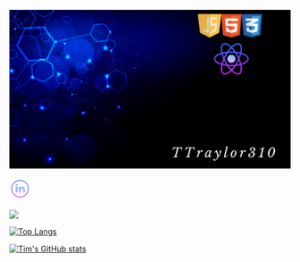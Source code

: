 <!--
- 🔭 I’m currently working on ...
- 🌱 I’m currently learning ...
- 👯 I’m looking to collaborate on ...
- 🤔 I’m looking for help with ...
- 💬 Ask me about ...
- 📫 How to reach me: ...
- 😄 Pronouns: ...
- ⚡ Fun fact: ...
-->

![Header for the profile Page](header.png)

<a href='http://www.linkedin.com/in/ttraylor310' target='_blank' rel='noopenernoreferrer'><img height='38' src='./linkedin.png'></a>&nbsp;&nbsp;

<img align='center' src='https://visitor-badge.glitch.me/badge?page_id=ttraylor310.ttraylor310&left_color=darkblue&right_color=black' width='110px'>

[![Top Langs](https://github-readme-stats.vercel.app/api/top-langs/?username=ttraylor310&layout=compact&theme=algolia&exclude_repo=data-structures-and-algorithms)](https://github.com/ttraylor310/github-readme-stats)

[![Tim's GitHub stats](https://github-readme-stats.vercel.app/api?username=ttraylor310&count_private=true&show_icons=true&theme=algolia)](https://github.com/ttraylor310/github-readme-stats)

<!-- [![Tim Traylor's stats](https://github-readme-stats.vercel.app/api/wakatime?username=ttraylor310)](https://github.com/ttraylor310/github-readme-stats) -->

